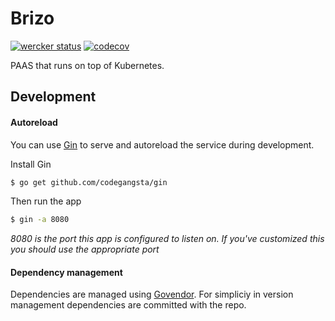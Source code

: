 # Brizo

[![wercker status](https://app.wercker.com/status/71f5e5d09990c22f394a998bef86d9af/s/master "wercker status")](https://app.wercker.com/project/byKey/71f5e5d09990c22f394a998bef86d9af)
[![codecov](https://codecov.io/gh/generationtux/brizo/branch/master/graph/badge.svg)](https://codecov.io/gh/generationtux/brizo)

PAAS that runs on top of Kubernetes.

## Development

#### Autoreload

You can use [Gin](https://github.com/codegangsta/gin) to serve and autoreload the service during development.

Install Gin
```sh
$ go get github.com/codegangsta/gin
```

Then run the app
```sh
$ gin -a 8080
```
*8080 is the port this app is configured to listen on. If you've customized this you should use the appropriate port*

#### Dependency management

Dependencies are managed using [Govendor](https://github.com/kardianos/govendor). For simpliciy in version management
dependencies are committed with the repo.
